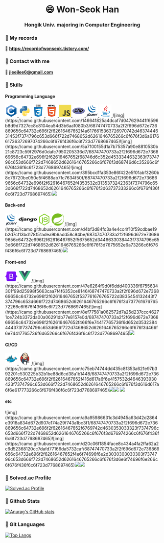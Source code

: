 



<h1 align="center"> 😄 Won-Seok Han </h1>
<h3 align="center"> Hongik Univ. majoring in Computer Engineering</h3>

### 🌱 My records
 📔 **https://recordofwonseok.tistory.com/**
 
    
### 🌱 Contact with me    

  📌 **jleejlee6@gmail.com**    
     
### 🌱 Skills

#### Programming Language
<p align="left">
 
  <a href="https://www.cprogramming.com/" target="_blank"> 
    <img src="https://raw.githubusercontent.com/devicons/devicon/master/icons/c/c-original.svg" alt="c" width="40" height="40"/> 
  </a> 
  <a href="https://www.python.org" target="_blank"> 
    <img src="https://raw.githubusercontent.com/devicons/devicon/master/icons/python/python-original.svg" alt="python" width="40" height="40"/> 
  </a> 
 <a href="https://www.w3schools.com/css/" target="_blank"> 
    <img src="https://raw.githubusercontent.com/devicons/devicon/master/icons/css3/css3-original-wordmark.svg" alt="css3" width="40" height="40"/> 
  </a> 
<a href="https://www.w3.org/html/" target="_blank"> 
    <img src="https://raw.githubusercontent.com/devicons/devicon/master/icons/html5/html5-original-wordmark.svg" alt="html5" width="40" height="40"/> 
  </a> 
 <a href="https://developer.mozilla.org/en-US/docs/Web/JavaScript" target="_blank"> 
    <img src="https://raw.githubusercontent.com/devicons/devicon/master/icons/javascript/javascript-original.svg" alt="javascript" width="40" height="40"/> 
  </a> 
 <a href="https://www.php.net/" target="_blank"> 
    <img src="https://raw.githubusercontent.com/devicons/devicon/master/icons/php/php-original.svg" alt="nodejs" width="40" height="40"/> 
  </a>
   <a href="https://jquery.com/" target="_blank"> 
    <img src="https://raw.githubusercontent.com/devicons/devicon/master/icons/jquery/jquery-original-wordmark.svg" alt="nodejs" width="40" height="40"/> 
  </a> 
 <a href="https://jquery.com/" target="_blank"> 
    <img src="https://raw.githubusercontent.com/devicons/devicon/master/icons/java/java-original.svg" alt="java" width="40" height="40"/> 
  </a> 
 ![img](https://camo.githubusercontent.com/146641825a4dcaf7d047629441f6596b8d9d7327ec8c8104ea54d3b6aa1080b3/68747470733a2f2f696d672e736869656c64732e696f2f62616467652f4a6176615363726970742d4637444631453f7374796c653d666f722d7468652d6261646765266c6f676f3d6a617661736372697074266c6f676f436f6c6f723d7768697465)![img](https://camo.githubusercontent.com/5a7100155d1a7b75357a90e8810530b21c8723c59f2976d0dafc7950205336d7/68747470733a2f2f696d672e736869656c64732e696f2f62616467652f68746d6c352d4533344632363f7374796c653d666f722d7468652d6261646765266c6f676f3d68746d6c35266c6f676f436f6c6f723d7768697465)![img](https://camo.githubusercontent.com/395bcd1fa353e86f422e5f01abf3260b8c76720be050e5f4688ab7fc7634f50f/68747470733a2f2f696d672e736869656c64732e696f2f62616467652f4353532d3135373242363f7374796c653d666f722d7468652d6261646765266c6f676f3d63737333266c6f676f436f6c6f723d7768697465)<img src="https://img.shields.io/badge/java-007396?style=for-the-badge&logo=java&logoColor=white"> 
 
</p>

#### Back-end
<p align="left">
    <a href="https://jquery.com/" target="_blank"> 
    <img src="https://raw.githubusercontent.com/devicons/devicon/master/icons/jquery/jquery-original-wordmark.svg" alt="nodejs" width="40" height="40"/> 
  </a> 
   <a href="https://www.djangoproject.com/" target="_blank"> 
    <img src="https://raw.githubusercontent.com/vorillaz/devicons/master/!SVG/django.svg" alt="django" width="60" height="40"/> 
  </a> 
    <a href="https://nodejs.org/" target="_blank"> 
    <img src="https://raw.githubusercontent.com/devicons/devicon/master/icons/nodejs/nodejs-original.svg" alt="nodejs" width="40" height="40"/> 
      </a> 
 <a href="https://nodejs.org/" target="_blank"> 
    <img src="https://raw.githubusercontent.com/devicons/devicon/master/icons/spring/spring-original.svg" alt="spring" width="40" height="40"/> 
      </a>
 ![img](https://camo.githubusercontent.com/d4bf3d84fc3a4e4cc4f10f59cdbae19b2d7cf13bd178f51adea9b9add58c94be/68747470733a2f2f696d672e736869656c64732e696f2f62616467652f5675652d3446633038443f7374796c653d666f722d7468652d6261646765266c6f676f3d7675652e6a73266c6f676f436f6c6f723d7768697465)<img src="https://img.shields.io/badge/Spring Boot-6DB33F?style=for-the-badge&logo=SpringBoot&logoColor=white"> 
</p>

#### Front-end

<p align="left">
     <a href="https://getbootstrap.com/" target="_blank"> 
    <img src="https://raw.githubusercontent.com/devicons/devicon/master/icons/bootstrap/bootstrap-original.svg" alt="bootstrap" width="40" height="40"/> 
      </a> 
 <a href="https://getbootstrap.com/" target="_blank"> 
    <img src="https://raw.githubusercontent.com/devicons/devicon/master/icons/vuejs/vuejs-original.svg" alt="vuejs" width="40" height="40"/> 
      </a> 
 ![img](https://camo.githubusercontent.com/47e6264f9d0f6ddd400336f6755634301f99d25998f5663caa7f4f6353ce8146/68747470733a2f2f696d672e736869656c64732e696f2f62616467652f537761676765722d3835454132443f7374796c653d666f722d7468652d6261646765266c6f676f3d73776167676572266c6f676f436f6c6f723d7768697465)![img](https://camo.githubusercontent.com/8ef77581a062572d7a25d237ccc46271ce724b3372da00a06291db77e8157e0d/68747470733a2f2f696d672e736869656c64732e696f2f62616467652f466f6e74417765736f6d652d3532384444373f7374796c653d666f722d7468652d6261646765266c6f676f3d466f6e74417765736f6d65266c6f676f436f6c6f723d7768697465)<img src="https://img.shields.io/badge/sass-c48da4?style=for-the-badge&logo=sass&logoColor=white">

</p>

#### CI/CD
<p align="left">
 <a href="https://getbootstrap.com/" target="_blank"> 
    <img src="https://raw.githubusercontent.com/devicons/devicon/master/icons/docker/docker-original.svg" alt="docker" width="40" height="40"/> 
      </a> 
 <a href="https://getbootstrap.com/" target="_blank"> 
    <img src="https://raw.githubusercontent.com/devicons/devicon/master/icons/jenkins/jenkins-original.svg" alt="jenkins" width="40" height="40"/> 
      </a> 
 ![img](https://camo.githubusercontent.com/c75eb74744dd435c8f353a621e97b392201c530225b32b1be88d6cd38a1b1448/68747470733a2f2f696d672e736869656c64732e696f2f62616467652f416d617a6f6e4157532d4646393930423f7374796c653d666f722d7468652d6261646765266c6f676f3d616d617a6f6e617773266c6f676f436f6c6f723d7768697465)<img src="https://img.shields.io/badge/NGINX-009639?style=for-the-badge&logo=NGINX&logoColor=white"><img src="https://img.shields.io/badge/Docker -2496ED?style=for-the-badge&logo=docker&logoColor=white">
 <img src="https://img.shields.io/badge/jenkins-7b2d00?style=for-the-badge&logo=jenkins&logoColor=white">
</p>

#### etc
<p align="left">
![img](https://camo.githubusercontent.com/a9a95986631c3d4945a63d42d2864e3918a834d672d907e174a29f743a1bc3f1/68747470733a2f2f696d672e736869656c64732e696f2f62616467652f6769742d4630353033323f7374796c653d666f722d7468652d6261646765266c6f676f3d676974266c6f676f436f6c6f723d7768697465)![img](https://camo.githubusercontent.com/d20c06f1854face8c434a4fa2ffa62a2c6d52368120cc7dafd77166da5732caf/68747470733a2f2f696d672e736869656c64732e696f2f62616467652f4e6f74696f6e2d3030303030303f7374796c653d666f722d7468652d6261646765266c6f676f3d6e6f74696f6e266c6f676f436f6c6f723d7768697465)<img src="https://img.shields.io/badge/Jira -0052CC?style=for-the-badge&logo=Jira Software&logoColor=white"><img src="https://img.shields.io/badge/Gitlab -FC6D26?style=for-the-badge&logo=Gitlab&logoColor=white">
 
</p>


   


### 🌱 Solved.ac Profile       
   
[![Solved.ac Profile](http://mazassumnida.wtf/api/v2/generate_badge?boj=jleejlee5)](https://solved.ac/jleejlee5/)   
 

### 🌱 Github Stats      
   
[![Anurag's GitHub stats](https://github-readme-stats.vercel.app/api?username=wonseok22&theme=dark)](https://github.com/anuraghazra/github-readme-stats)  
        
             

### 🌱 Git Languages
    
[![Top Langs](https://github-readme-stats.vercel.app/api/top-langs/?username=wonseok22&exclude_repo=webs_class&theme=dark&langs_count=8)](https://github.com/anuraghazra/github-readme-stats)
     
     

